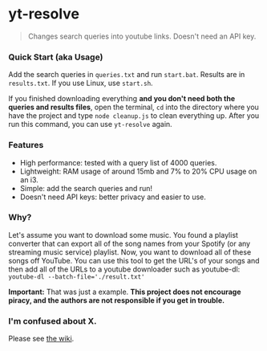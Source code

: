 # yt-resolve
> Changes search queries into youtube links. Doesn't need an API key.

### Quick Start (aka Usage)
Add the search queries in `queries.txt` and run `start.bat`. Results are in `results.txt`. If you use Linux, use `start.sh`.

If you finished downloading everything __and you don't need both the queries and results files__, open the terminal, `cd` into the directory where you have the project and type `node cleanup.js` to clean everything up. After you run this command, you can use `yt-resolve` again.

### Features
- High performance: tested with a query list of 4000 queries.
- Lightweight: RAM usage of around 15mb and 7% to 20% CPU usage on an i3.
- Simple: add the search queries and run!
- Doesn't need API keys: better privacy and easier to use.

### Why?
Let's assume you want to download some music. You found a playlist converter that can export all of the song names from your Spotify (or any streaming music service) playlist. Now, you want to download all of these songs off YouTube. You can use this tool to get the URL's of your songs and then add all of the URLs to a youtube downloader such as youtube-dl: `youtube-dl --batch-file='./result.txt'`

**Important:** That was just a example. __This project does not encourage piracy, and the authors are not responsible if you get in trouble.__

### I'm confused about X.
Please see [the wiki](https://github.com/DogeSoftware/yt-resolve/wiki).

